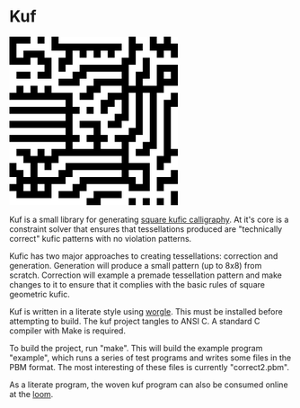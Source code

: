 # Kuf
![A kufic pattern generated with Kuf](tess.png)

Kuf is a small library for generating
[square kufic calligraphy](https://en.wikipedia.org/wiki/Kufic#Square_Kufic).
At it's core is a constraint solver that ensures that
tessellations produced are "technically correct"
kufic patterns with no violation patterns.

Kufic has two major approaches to creating tessellations:
correction and generation. Generation will produce a small
pattern (up to 8x8) from scratch. Correction will example
a premade tessellation pattern and make changes to it to
ensure that it complies with the basic rules of square
geometric kufic.

Kuf is written in a literate style using
[worgle](https://pbat.ch/proj/worgle). This must be installed
before attempting to build. The kuf project tangles to
ANSI C. A standard C compiler with Make is required.

To build the project, run "make". This will build the
example program "example", which runs a series of test
programs and writes some files in the PBM format. The
most interesting of these files is currently "correct2.pbm".

As a literate program, the woven kuf program can also be
consumed online at the [loom](https://pbat.ch/loom/kuf).

